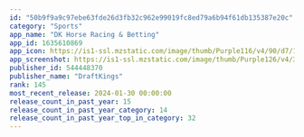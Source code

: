 ```yaml
---
id: "50b9f9a9c97ebe63fde26d3fb32c962e99019fc8ed79a6b94f61db135387e20c"
category: "Sports"
app_name: "DK Horse Racing & Betting"
app_id: 1635610869
app_icon: https://is1-ssl.mzstatic.com/image/thumb/Purple116/v4/90/d7/12/90d71246-19ee-6c1a-57e1-487e7c11553e/AppIcon-0-1x_U007emarketing-0-6-0-85-220.png/1024x1024bb.png
app_screenshot: https://is1-ssl.mzstatic.com/image/thumb/Purple126/v4/3c/b0/93/3cb093c1-5497-a8e9-af9b-9ad60388d9fc/f0906773-64f1-4762-8313-41c892586f1c_DKH_None_AppStoreScreens_SEO_Static_1242x2688_6.5_Frame1_.jpg/1242x2688bb.png
publisher_id: 544448370
publisher_name: "DraftKings"
rank: 145
most_recent_release: 2024-01-30 00:00:00
release_count_in_past_year: 15
release_count_in_past_year_category: 14
release_count_in_past_year_top_in_category: 32
---
```

